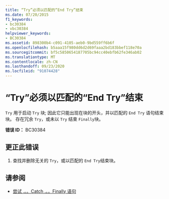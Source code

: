 ```yaml
---
title: “Try”必须以匹配的“End Try”结束
ms.date: 07/20/2015
f1_keywords:
- bc30384
- vbc30384
helpviewer_keywords:
- BC30384
ms.assetid: 898300b4-c091-4105-aeb0-9bd559ff6b6f
ms.openlocfilehash: b5aaa15f980dd6d2d69faaa2bd183bbef118e70a
ms.sourcegitcommit: bf5c5850654187705bc94cc40ebfb62fe346ab02
ms.translationtype: MT
ms.contentlocale: zh-CN
ms.lasthandoff: 09/23/2020
ms.locfileid: "91074428"
---
```

# <a name="try-must-end-with-a-matching-end-try"></a>“Try”必须以匹配的“End Try”结束

`Try` 用于启动 `Try` 块; 因此它只能出现在块的开头，并以匹配的 `End Try` 语句结束块。 存在冗余 `Try`，或未以 `Try` 结束 `Finally`块。  
  
 **错误 ID：** BC30384  
  
## <a name="to-correct-this-error"></a>更正此错误  
  
1. 查找并删除无关的 `Try`，或以匹配的 `End Try`结束块。  
  
## <a name="see-also"></a>请参阅

- [尝试 .。。Catch .。。Finally 语句](../language-reference/statements/try-catch-finally-statement.md)
